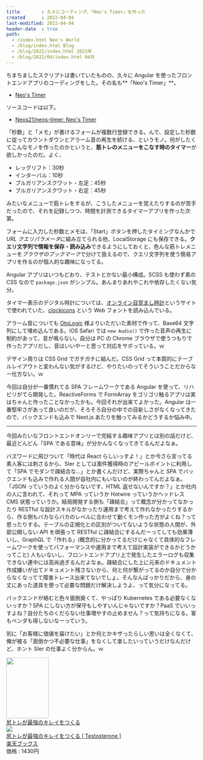 ```yaml
---
title        : 久々にコーディング。「Neo's Timer」を作った
created      : 2022-04-04
last-modified: 2022-04-04
header-date  : true
path:
  - /index.html Neo's World
  - /blog/index.html Blog
  - /blog/2022/index.html 2022年
  - /blog/2022/04/index.html 04月
---
```


ちまちましたスクリプトは書いていたものの、久々に Angular を使ったフロントエンドアプリのコーディングをした。その名も**「Neo's Timer」**。

- [Neo's Timer](https://neos21.github.io/neos-timer/)

ソースコードは以下。

- [Neos21/neos-timer: Neo's Timer](https://github.com/Neos21/neos-timer)

「秒数」と「メモ」が書けるフォームが複数行登録できる。んで、設定した秒数に従ってカウントダウンとアラーム音の再生を続ける、というモノ。何がしたくてこんなモノを作ったのかというと、**筋トレのメニューをこなす時のタイマー**が欲しかったのだ。よく、

- レッグリフト：30秒
- インターバル：10秒
- ブルガリアンスクワット・左足：45秒
- ブルガリアンスクワット・右足：45秒

みたいなメニューで筋トレをするが、こうしたメニューを覚えたりするのが苦手だったので、それを記録しつつ、時間を計測できるタイマーアプリを作った次第。

フォームに入力した秒数とメモは、「Start」ボタンを押したタイミングなんかで *URL クエリパラメータ*に組み立てられる他、LocalStorage にも保存できる。**クエリ文字列で情報を保存・読み込み**できるようにしておくと、色んな筋トレメニューを*ブラウザのブックマーク*で分けて扱えるので、クエリ文字列を使う簡易アプリを作るのが個人的な趣味になってる。

Angular アプリはいつもどおり、テストとかない最小構成。SCSS も使わず素の CSS なので `package.json` がシンプル。あんまりあれやこれや依存したくない気分。

タイマー表示のデジタル時計については、[オンライン目覚まし時計](https://vclock.jp/)というサイトで使われていた、[clockicons](https://www.onlinewebfonts.com/download/84cb021d5f9af287ffff84b61beef6dc) という Web フォントを読み込んでいる。

アラーム音についても [OtoLogic](https://otologic.jp/) 様よりいただいた素材で作って、Base64 文字列にして埋め込んである。iOS Safari では `new Audio()` で作った音声の再生に制約があって、音が鳴らない。自分は PC の Chrome ブラウザで使うつもりで作ったアプリだし、音はいいやーと思って対応をサボっている。ｗ

デザイン周りは CSS Grid でガチガチに組んだ。CSS Grid って本質的にテーブルレイアウトと変わんない気がするけど、やりたいのってそういうことだからなー仕方ない。ｗ

今回は自分が一番慣れてる SPA フレームワークである Angular を使って、リハビリがてら開発した。ReactiveForms で FormArray をゴリゴリ触るアプリは実はちゃんと作ったことなかったかも。今回それが出来てよかった。Angular は一番堅牢さがあって良いのだが、そろそろ自分の中での目新しさがなくなってきたので、バックエンドも込みで Next.js あたりを触ってみるかどうするか悩み中。

---

今回みたいなフロントエンドオンリーで完結する趣味アプリとは別の話だけど、最近どんどん「SPA である意味」が分かんなくなってきてるんだよなぁ。

バズワードに飛びついて「時代は React らしいっすよ！」とか今さら言ってる素人客には刺さるから、SIer としては案件獲得時のアピールポイントに利用して「SPA でモダンで疎結合な…」とか書くんだけど、実際ちゃんと SPA でバックエンドも込みで作れる人間が自社内にもいないのが終わってんだよなぁ。「JSON っていうのよく分からないです、HTML 返せないんですか？」とか社内の人に言われて、それって MPA っていうか Hotwire っていうかヘッドレス CMS 状態っていうか。結局開発する側も「疎結合」って概念が分かってなかったり RESTful な設計スキルがなかったり運用まで考えて作れなかったりするから、作る側もバカならバカのレベルに合わせて動くモン作った方がよくね？って思ったりする。テーブルの正規化との区別がついてないような状態の人間が、外部公開しない API を頑張って RESTful に疎結合にするんだーってしても効果薄いし、GraphQL で「作れる」(概念的に分かってるだけじゃなくて具体的なフレームワークを使ってパフォーマンスや運用まで考えて設計実装ができるかどうかってこと) 人もいないし、フロントエンドアプリ上で発生したエラーログも収集できない連中には高尚過ぎるんだよなぁ。疎結合にした上に元来のドキュメント作成嫌いが出てドキュメント残さないから、何と何が繋がってるのか自分で分からなくなってて障害トレース出来てないでしょ。そんなんばっかりだから、身の丈にあった道具を使って必要な問題だけ解決しようよ、って気分になってる。

バックエンドが絡むと色々面倒臭くて、やっぱり Kubernetes である必要なくないっすか？SPA にしない方が保守もしやすいんじゃないですか？PaaS でいいっすよね？自分たちのくだらない仕事増やすの止めません？って気持ちになる。客もベンダも得しないなーっていう。

別に「お客様に価値を届けたい」とか何とかキザったらしい思いは全くなくて、俺が被る「面倒かつ不必要な仕事」をなくして楽したいっていうだけなんだけど、ホント SIer の仕事よく分からん。ｗ

<div class="ad-amazon">
  <div class="ad-amazon-image">
    <a href="https://www.amazon.co.jp/dp/B0758BRQV3?tag=neos21-22&amp;linkCode=osi&amp;th=1&amp;psc=1">
      <img src="https://m.media-amazon.com/images/I/51yR9ZVjRUL._SL160_.jpg" width="112" height="160">
    </a>
  </div>
  <div class="ad-amazon-info">
    <div class="ad-amazon-title">
      <a href="https://www.amazon.co.jp/dp/B0758BRQV3?tag=neos21-22&amp;linkCode=osi&amp;th=1&amp;psc=1">尻トレが最強のキレイをつくる</a>
    </div>
  </div>
</div>

<div class="ad-rakuten">
  <div class="ad-rakuten-image">
    <a href="https://hb.afl.rakuten.co.jp/hgc/g00q0722.waxyc9ff.g00q0722.waxyd017/?pc=https%3A%2F%2Fitem.rakuten.co.jp%2Fbook%2F15011019%2F&amp;m=http%3A%2F%2Fm.rakuten.co.jp%2Fbook%2Fi%2F18633380%2F">
      <img src="https://thumbnail.image.rakuten.co.jp/@0_mall/book/cabinet/9696/9784426609696.jpg?_ex=128x128">
    </a>
  </div>
  <div class="ad-rakuten-info">
    <div class="ad-rakuten-title">
      <a href="https://hb.afl.rakuten.co.jp/hgc/g00q0722.waxyc9ff.g00q0722.waxyd017/?pc=https%3A%2F%2Fitem.rakuten.co.jp%2Fbook%2F15011019%2F&amp;m=http%3A%2F%2Fm.rakuten.co.jp%2Fbook%2Fi%2F18633380%2F">尻トレが最強のキレイをつくる [ Testosterone ]</a>
    </div>
    <div class="ad-rakuten-shop">
      <a href="https://hb.afl.rakuten.co.jp/hgc/g00q0722.waxyc9ff.g00q0722.waxyd017/?pc=https%3A%2F%2Fwww.rakuten.co.jp%2Fbook%2F&amp;m=http%3A%2F%2Fm.rakuten.co.jp%2Fbook%2F">楽天ブックス</a>
    </div>
    <div class="ad-rakuten-price">価格 : 1430円</div>
  </div>
</div>

